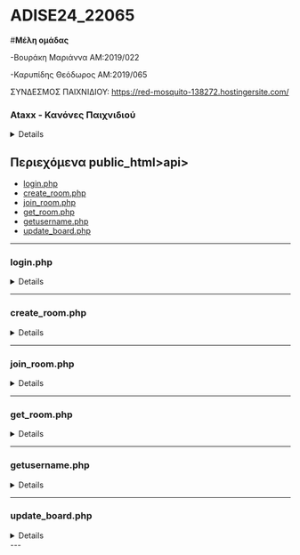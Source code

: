 # ADISE24_22065

#**Μέλη ομάδας**

-Βουράκη Μαριάννα ΑΜ:2019/022

-Καρυπίδης Θεόδωρος ΑΜ:2019/065

ΣΥΝΔΕΣΜΟΣ ΠΑΙΧΝΙΔΙΟΥ: https://red-mosquito-138272.hostingersite.com/

### Ataxx - Κανόνες Παιχνιδιού
<details>
Το **Ataxx** είναι ένα παιχνίδι στρατηγικής για δύο παίκτες που παίζεται σε πλέγμα 7x7. Είναι εύκολο να το μάθει κανείς, αλλά απαιτεί στρατηγική για να κυριαρχήσει. 

## Σκοπός του Παιχνιδιού
Ο στόχος είναι να αποκτήσετε περισσότερα κομμάτια από τον αντίπαλο στο τέλος του παιχνιδιού.

## Διάταξη και Έναρξη
- Το παιχνίδι παίζεται σε ένα πλέγμα 7x7.
- Κάθε παίκτης ξεκινά με δύο κομμάτια που τοποθετούνται στις διαγώνια αντίθετες γωνίες του πλέγματος.
- Οι παίκτες παίζουν εναλλάξ.

## Κινήσεις

### 1. Αναπαραγωγή (Replication)
Ένα κομμάτι μπορεί να "αναπαραχθεί" σε ένα κενό τετράγωνο που βρίσκεται δίπλα του (σε απόσταση μίας θέσης). Όταν γίνει η κίνηση, δημιουργείται ένα νέο κομμάτι του παίκτη στο τετράγωνο αυτό.

### 2. Άλμα (Jump)
Ένα κομμάτι μπορεί να κινηθεί σε ένα κενό τετράγωνο που βρίσκεται σε απόσταση δύο θέσεων (οριζόντια, κάθετα ή διαγώνια). Με αυτή την κίνηση, το αρχικό κομμάτι μεταφέρεται στη νέα θέση, χωρίς να δημιουργείται νέο κομμάτι.

## Μετατροπή (Capture)
Όταν ένα κομμάτι μετακινείται (είτε μέσω αναπαραγωγής είτε μέσω άλματος), όλα τα αντίπαλα κομμάτια που βρίσκονται σε γειτονικά τετράγωνα μετατρέπονται σε κομμάτια του παίκτη που έκανε την κίνηση.

## Τέλος Παιχνιδιού
Το παιχνίδι τελειώνει όταν:
- Δεν υπάρχουν περισσότερες δυνατές κινήσεις για τους παίκτες.
- Το πλέγμα γεμίζει.

Ο νικητής είναι ο παίκτης με τα περισσότερα κομμάτια στο πλέγμα.

## Ειδικοί Κανόνες
- Σε ορισμένες παραλλαγές, μπορεί να υπάρχουν εμπόδια ή τετράγωνα που δεν μπορούν να καταληφθούν. Αυτά τα εμπόδια εν επηρεάζονται από καμία κίνηση.

Επεξηγηση του API 
# My Project

</details>


## Περιεχόμενα public_html>api>
- [login.php](#loginphp)
- [create_room.php](#create_roomphp)
- [join_room.php](#join_roomphp)
- [get_room.php](#get_roomphp)
- [getusername.php](#getusernamephp)
- [update_board.php](#update_boardphp)
---

### login.php
<details>

Αυτό το αρχείο χειρίζεται τη λειτουργία σύνδεσης χρηστών στο σύστημα. 

- **Σκοπός**:
  - Συνδέει με τη βάση δεδομένων.
  - Αποθηκεύει το όνομα χρήστη στη συνεδρία και στη βάση δεδομένων.
  - Επιστρέφει κατάλληλες JSON απαντήσεις.

- **Βασικές λειτουργίες**:
  - Έλεγχος για τη μέθοδο αιτήματος (`POST`).
  - Έλεγχος εγκυρότητας δεδομένων εισόδου.
  - Εκτέλεση SQL `INSERT INTO users` για αποθήκευση ονόματος χρήστη.
  - Επιστροφή απαντήσεων JSON για επιτυχία ή σφάλματα.

- **Σημειώσεις**:
  - Χρήση του `$_SESSION` για διαχείριση συνεδριών.

</details>

---

### create_room.php
<details>


Το αρχείο `create_room.php` είναι υπεύθυνο για τη δημιουργία δωματίων παιχνιδιού. 

#### **Λειτουργίες**:
1. **Έλεγχος σύνδεσης στη βάση δεδομένων**:
   - Ελέγχει αν υπάρχει ενεργή σύνδεση με τη βάση δεδομένων και επιστρέφει σφάλμα σε περίπτωση αποτυχίας.

2. **Έλεγχος σύνδεσης χρήστη**:
   - Βεβαιώνεται ότι ο χρήστης είναι συνδεδεμένος μέσω `$_SESSION`.

3. **Έλεγχος αν ο χρήστης έχει ήδη δωμάτιο**:
   - Αναζητά υπάρχον δωμάτιο με την κατάσταση `in_progress` για τον χρήστη.
   - Εάν υπάρχει, επιστρέφει το `room_id` στον πελάτη.

4. **Δημιουργία νέου δωματίου**:
   - Δημιουργεί έναν μοναδικό κωδικό δωματίου χρησιμοποιώντας τη μέθοδο `generateRoomCode`.
   - Αρχικοποιεί την κατάσταση του πίνακα με τη μέθοδο `initializeBoard`.
   - Εισάγει το νέο δωμάτιο στη βάση δεδομένων.

#### **Σημαντικές Συναρτήσεις**:
- **`initializeBoard()`**:
  - Δημιουργεί την αρχική κατάσταση του πίνακα του παιχνιδιού (7x7 πλέγμα με αρχικές θέσεις παικτών).
  - Επιστρέφει έναν πίνακα JSON.

- **`generateRoomCode()`**:
  - Παράγει έναν μοναδικό κωδικό δωματίου 5 χαρακτήρων (αλφαριθμητικό).

#### **Απαντήσεις**:
- Επιτυχία: Επιστρέφει JSON μήνυμα όπως `{'message': 'Room created.'}`.
- Σφάλματα:
  - 500: Σφάλμα σύνδεσης στη βάση δεδομένων.
  - 401: Ο χρήστης δεν είναι συνδεδεμένος.

</details>

---

### join_room.php
<details>

Το αρχείο `join_room.php` χρησιμοποιείται για την ένταξη ενός χρήστη σε ένα υπάρχον δωμάτιο παιχνιδιού.

#### **Λειτουργίες**:
1. **Έλεγχος σύνδεσης στη βάση δεδομένων**:
   - Ελέγχει αν υπάρχει ενεργή σύνδεση με τη βάση δεδομένων και επιστρέφει σφάλμα σε περίπτωση αποτυχίας.

2. **Έλεγχος σύνδεσης χρήστη**:
   - Βεβαιώνεται ότι ο χρήστης είναι συνδεδεμένος μέσω `$_SESSION`. Εάν όχι, επιστρέφει σφάλμα HTTP 401 (`User not logged in`).

3. **Έλεγχος παραμέτρων αιτήματος**:
   - Ελέγχει αν έχει σταλεί το `room_id` μέσω της μεθόδου `POST`. Εάν λείπει, επιστρέφει μήνυμα σφάλματος (`Winner not specified`).

4. **Ενημέρωση της κατάστασης του δωματίου**:
   - Ενημερώνει το πεδίο `player_two` στον πίνακα `rooms_game_state` για να προσθέσει τον δεύτερο παίκτη στο δωμάτιο.

#### **Απαντήσεις**:
- **Επιτυχία**:
  - Επιστρέφει JSON μήνυμα όπως `{'message': 'Joined room.'}`.
- **Σφάλματα**:
  - 500: Σφάλμα σύνδεσης στη βάση δεδομένων.
  - 401: Ο χρήστης δεν είναι συνδεδεμένος.
  - Παράλειψη `room_id`: Επιστρέφει `{'error': 'Winner not specified.'}`.

</details>

---

### get_room.php
<details>
Το αρχείο `get_room.php` χρησιμοποιείται για την ανάκτηση δεδομένων σχετικά με το δωμάτιο παιχνιδιού στο οποίο έχει ενταχθεί ο χρήστης.

#### **Λειτουργίες**:
1. **Έλεγχος σύνδεσης στη βάση δεδομένων**:
   - Ελέγχει αν υπάρχει ενεργή σύνδεση με τη βάση δεδομένων και επιστρέφει σφάλμα σε περίπτωση αποτυχίας.

2. **Έλεγχος σύνδεσης χρήστη**:
   - Βεβαιώνεται ότι ο χρήστης είναι συνδεδεμένος μέσω `$_SESSION`. Εάν όχι, επιστρέφει σφάλμα HTTP 401 (`User not logged in`).

3. **Έλεγχος δωματίου**:
   - Ελέγχει αν ο χρήστης έχει ενταχθεί σε ένα δωμάτιο. Εάν το `roomid` λείπει από τη συνεδρία, επιστρέφει σφάλμα HTTP 401 (`Room not joined`).

4. **Ανάκτηση δεδομένων δωματίου**:
   - Εκτελεί SQL ερώτημα για να ανακτήσει όλα τα δεδομένα από τον πίνακα `rooms_game_state` για το δωμάτιο με το συγκεκριμένο `room_id`.

5. **Απάντηση**:
   - Επιστρέφει τα δεδομένα του δωματίου και το όνομα του χρήστη σε JSON μορφή.

#### **Απαντήσεις**:
- **Επιτυχία**:
  - Επιστρέφει JSON μήνυμα όπως:
    ```json
    {
      "success": true,
      "room": { ...room data... },
      "username": "player_name"
    }
    ```
- **Σφάλματα**:
  - 500: Σφάλμα σύνδεσης στη βάση δεδομένων.
  - 401: Ο χρήστης δεν είναι συνδεδεμένος ή δεν έχει ενταχθεί σε δωμάτιο.
  - Εάν το δωμάτιο δεν υπάρχει, επιστρέφει μήνυμα: `{'message': 'Room does not exists.'}`.

</details>


---
### getusername.php
<details>

Το αρχείο `getusername.php` χρησιμοποιείται για την ανάκτηση του ονόματος χρήστη από τη συνεδρία.

#### **Λειτουργίες**:
1. **Έλεγχος μεθόδου αιτήματος**:
   - Ελέγχει αν το αίτημα είναι `GET`. Εάν όχι, επιστρέφει σφάλμα HTTP 405 (`Invalid request method`).

2. **Έλεγχος ύπαρξης ονόματος χρήστη**:
   - Ελέγχει αν το `username` υπάρχει στη συνεδρία. Εάν όχι, επιστρέφει μήνυμα σφάλματος: `{'error': 'No username found.'}`.

3. **Ανάκτηση ονόματος χρήστη**:
   - Παίρνει το όνομα χρήστη από τη συνεδρία (`$_SESSION['username']`).

4. **Απάντηση**:
   - Επιστρέφει το όνομα χρήστη σε JSON μορφή:
     ```json
     {
       "username": "player_name"
     }
     ```

#### **Απαντήσεις**:
- **Επιτυχία**:
  - Επιστρέφει το όνομα χρήστη από τη συνεδρία σε JSON μορφή.
- **Σφάλματα**:
  - Εάν το `username` δεν είναι αποθηκευμένο στη συνεδρία:
    ```json
    {
      "error": "No username found."
    }
    ```
  - Εάν η μέθοδος δεν είναι `GET`, επιστρέφει σφάλμα HTTP 405 με μήνυμα: `{'error': 'Invalid request method.'}`.

</details>


---
### update_board.php
<details>
Το αρχείο `update_board.php` χρησιμοποιείται για την ενημέρωση της κατάστασης του πίνακα παιχνιδιού (board state) σε ένα συγκεκριμένο δωμάτιο.

#### **Λειτουργίες**:
1. **Έλεγχος σύνδεσης στη βάση δεδομένων**:
   - Ελέγχει αν υπάρχει ενεργή σύνδεση με τη βάση δεδομένων και επιστρέφει σφάλμα σε περίπτωση αποτυχίας.

2. **Έλεγχος σύνδεσης χρήστη**:
   - Βεβαιώνεται ότι ο χρήστης είναι συνδεδεμένος μέσω `$_SESSION`. Εάν όχι, επιστρέφει σφάλμα HTTP 401 (`User not logged in`).

3. **Έλεγχος αν ο χρήστης είναι σε δωμάτιο**:
   - Ελέγχει αν ο χρήστης έχει ενταχθεί σε ένα δωμάτιο μέσω της μεταβλητής συνεδρίας `roomid`.

4. **Αποδοχή δεδομένων για ενημέρωση**:
   - Παίρνει τα παρακάτω δεδομένα από το αίτημα `POST`:
     - `newboard`: Η νέα κατάσταση του πίνακα (board state).
     - `current_turn`: Ο παίκτης που έχει σειρά.
     - `status`: Η τρέχουσα κατάσταση του παιχνιδιού.

5. **Ενημέρωση της βάσης δεδομένων**:
   - Ενημερώνει τα πεδία `board_state`, `current_turn`, και `status` του συγκεκριμένου δωματίου στον πίνακα `rooms_game_state`.

6. **Απάντηση**:
   - Επιστρέφει JSON μήνυμα επιτυχίας με τα δεδομένα του δωματίου.
</details>
---

